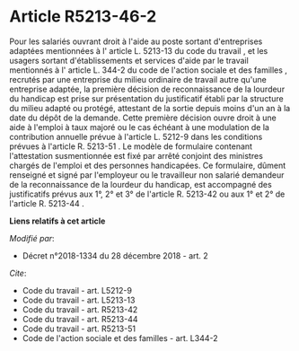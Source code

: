 # Article R5213-46-2

Pour les salariés ouvrant droit à l'aide au poste sortant d'entreprises adaptées mentionnées à l' article L. 5213-13 du code
du travail , et les usagers sortant d'établissements et services d'aide par le travail mentionnés à l' article L. 344-2 du
code de l'action sociale et des familles , recrutés par une entreprise du milieu ordinaire de travail autre qu'une entreprise
adaptée, la première décision de reconnaissance de la lourdeur du handicap est prise sur présentation du justificatif établi
par la structure du milieu adapté ou protégé, attestant de la sortie depuis moins d'un an à la date du dépôt de la demande.
Cette première décision ouvre droit à une aide à l'emploi à taux majoré ou le cas échéant à une modulation de la contribution
annuelle prévue à l'article L. 5212-9 dans les conditions prévues à l'article R. 5213-51 . Le modèle de formulaire contenant
l'attestation susmentionnée est fixé par arrêté conjoint des ministres chargés de l'emploi et des personnes handicapées. Ce
formulaire, dûment renseigné et signé par l'employeur ou le travailleur non salarié demandeur de la reconnaissance de la
lourdeur du handicap, est accompagné des justificatifs prévus aux 1°, 2° et 3° de l'article R. 5213-42 ou aux 1° et 2° de
l'article R. 5213-44 .

**Liens relatifs à cet article**

_Modifié par_:

  - Décret n°2018-1334 du 28 décembre 2018 - art. 2

_Cite_:

  - Code du travail - art. L5212-9
  - Code du travail - art. L5213-13
  - Code du travail - art. R5213-42
  - Code du travail - art. R5213-44
  - Code du travail - art. R5213-51
  - Code de l'action sociale et des familles - art. L344-2
